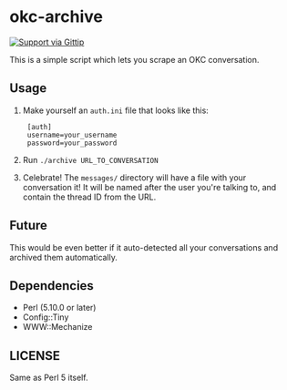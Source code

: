 # okc-archive

[![Support via Gittip](https://rawgithub.com/twolfson/gittip-badge/0.1.0/dist/gittip.png)](https://www.gittip.com/pjf/)

This is a simple script which lets you scrape an OKC conversation.

## Usage

1. Make yourself an `auth.ini` file that looks like this:

        [auth]
        username=your_username
        password=your_password

2. Run `./archive URL_TO_CONVERSATION`

3. Celebrate! The `messages/` directory will have a file with your
conversation it! It will be named after the user you're talking to,
and contain the thread ID from the URL.

## Future

This would be even better if it auto-detected all
your conversations and archived them automatically.

## Dependencies

* Perl (5.10.0 or later)
* Config::Tiny
* WWW::Mechanize

## LICENSE

Same as Perl 5 itself.
